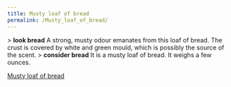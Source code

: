 ```yaml
---
title: Musty loaf of bread
permalink: /Musty_loaf_of_bread/
---
```


\> **look bread**
A strong, musty odour emanates from this loaf of bread. The crust is
covered by
white and green mould, which is possibly the source of the scent.
\> **consider bread**
It is a musty loaf of bread.
It weighs a few ounces.

[Musty loaf of bread](Category:_Consumables "wikilink")